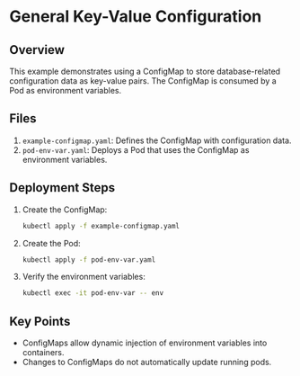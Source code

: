 # General Key-Value Configuration

## Overview
This example demonstrates using a ConfigMap to store database-related configuration data as key-value pairs. The ConfigMap is consumed by a Pod as environment variables.

## Files
1. `example-configmap.yaml`: Defines the ConfigMap with configuration data.
2. `pod-env-var.yaml`: Deploys a Pod that uses the ConfigMap as environment variables.

## Deployment Steps
1. Create the ConfigMap:
    ```sh
    kubectl apply -f example-configmap.yaml
    ```

2. Create the Pod:
    ```sh
    kubectl apply -f pod-env-var.yaml
    ```

3. Verify the environment variables:
    ```sh
    kubectl exec -it pod-env-var -- env
    ```

## Key Points
- ConfigMaps allow dynamic injection of environment variables into containers.
- Changes to ConfigMaps do not automatically update running pods.
